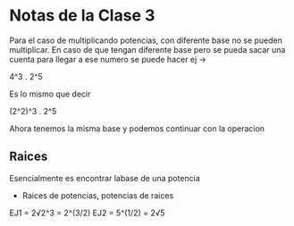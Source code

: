 # Notas de la Clase 3

Para el caso de multiplicando potencias, con diferente base no se pueden multiplicar. En caso de que tengan diferente base pero se pueda sacar una cuenta para llegar a ese numero se puede hacer ej ->

4^3 . 2^5

Es lo mismo que decir

(2^2)^3 . 2^5

Ahora tenemos la misma base y podemos continuar con la operacion

## Raices

Esencialmente es encontrar labase de una potencia

- Raices de potencias, potencias de raices

EJ1 = 2√2^3 = 2^(3/2)
EJ2 = 5^(1/2) = 2√5
